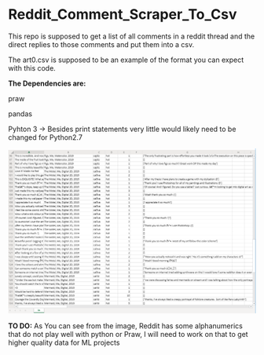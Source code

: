 # Reddit_Comment_Scraper_To_Csv
This repo is supposed to get a list of all comments in a reddit thread and the direct replies to those comments and put them into a csv.

The art0.csv is supposed to be an example of the format you can expect with this code.

**The Dependencies are:** 

  praw
  
  pandas
  
  Pyhton 3 -> Besides print statements very little would likely need to be changed for Python2.7
  


![Csv Example](Capture.PNG)

**TO DO:** As You can see from the image, Reddit has some alphanumerics that do not play well with python or Praw, I will need to work on that 
to get higher quality data for ML projects 
